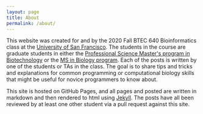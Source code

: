 ```yaml
---
layout: page
title: About
permalink: /about/
---
```


This website was created for and by the 2020 Fall BTEC 640 Bioinformatics class at the [University of San Francisco](https://www.usfca.edu/). The students in the course are graduate students in either the [Professional Science Master's program in Biotechnology](https://www.usfca.edu/arts-sciences/graduate-programs/biotechnology) or the [MS in Biology program](https://www.usfca.edu/arts-sciences/graduate-programs/biology). Each of the posts is written by one of the students or TAs in the class. The goal is to share tips and tricks and explanations for common programming or computational biology skills that might be useful for novice programmers to know about. 

This site is hosted on GitHub Pages, and all pages and posted are written in markdown and then rendered to html using [Jekyll][jekyll-organization]. The posts have all been reviewed by at least one other student via a pull request against this site.

[jekyll-organization]: https://github.com/jekyll
